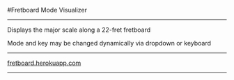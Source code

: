 #Fretboard Mode Visualizer
* * *
Displays the major scale along a 22-fret fretboard

Mode and key may be changed dynamically via dropdown or keyboard
* * *
[fretboard.herokuapp.com](http://fretboard.herokuapp.com/)
* * *



